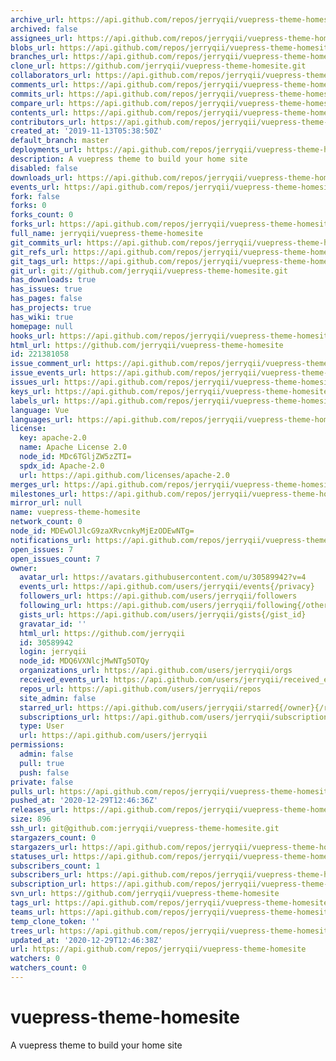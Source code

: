 ```yaml
---
archive_url: https://api.github.com/repos/jerryqii/vuepress-theme-homesite/{archive_format}{/ref}
archived: false
assignees_url: https://api.github.com/repos/jerryqii/vuepress-theme-homesite/assignees{/user}
blobs_url: https://api.github.com/repos/jerryqii/vuepress-theme-homesite/git/blobs{/sha}
branches_url: https://api.github.com/repos/jerryqii/vuepress-theme-homesite/branches{/branch}
clone_url: https://github.com/jerryqii/vuepress-theme-homesite.git
collaborators_url: https://api.github.com/repos/jerryqii/vuepress-theme-homesite/collaborators{/collaborator}
comments_url: https://api.github.com/repos/jerryqii/vuepress-theme-homesite/comments{/number}
commits_url: https://api.github.com/repos/jerryqii/vuepress-theme-homesite/commits{/sha}
compare_url: https://api.github.com/repos/jerryqii/vuepress-theme-homesite/compare/{base}...{head}
contents_url: https://api.github.com/repos/jerryqii/vuepress-theme-homesite/contents/{+path}
contributors_url: https://api.github.com/repos/jerryqii/vuepress-theme-homesite/contributors
created_at: '2019-11-13T05:38:50Z'
default_branch: master
deployments_url: https://api.github.com/repos/jerryqii/vuepress-theme-homesite/deployments
description: A vuepress theme to build your home site
disabled: false
downloads_url: https://api.github.com/repos/jerryqii/vuepress-theme-homesite/downloads
events_url: https://api.github.com/repos/jerryqii/vuepress-theme-homesite/events
fork: false
forks: 0
forks_count: 0
forks_url: https://api.github.com/repos/jerryqii/vuepress-theme-homesite/forks
full_name: jerryqii/vuepress-theme-homesite
git_commits_url: https://api.github.com/repos/jerryqii/vuepress-theme-homesite/git/commits{/sha}
git_refs_url: https://api.github.com/repos/jerryqii/vuepress-theme-homesite/git/refs{/sha}
git_tags_url: https://api.github.com/repos/jerryqii/vuepress-theme-homesite/git/tags{/sha}
git_url: git://github.com/jerryqii/vuepress-theme-homesite.git
has_downloads: true
has_issues: true
has_pages: false
has_projects: true
has_wiki: true
homepage: null
hooks_url: https://api.github.com/repos/jerryqii/vuepress-theme-homesite/hooks
html_url: https://github.com/jerryqii/vuepress-theme-homesite
id: 221381058
issue_comment_url: https://api.github.com/repos/jerryqii/vuepress-theme-homesite/issues/comments{/number}
issue_events_url: https://api.github.com/repos/jerryqii/vuepress-theme-homesite/issues/events{/number}
issues_url: https://api.github.com/repos/jerryqii/vuepress-theme-homesite/issues{/number}
keys_url: https://api.github.com/repos/jerryqii/vuepress-theme-homesite/keys{/key_id}
labels_url: https://api.github.com/repos/jerryqii/vuepress-theme-homesite/labels{/name}
language: Vue
languages_url: https://api.github.com/repos/jerryqii/vuepress-theme-homesite/languages
license:
  key: apache-2.0
  name: Apache License 2.0
  node_id: MDc6TGljZW5zZTI=
  spdx_id: Apache-2.0
  url: https://api.github.com/licenses/apache-2.0
merges_url: https://api.github.com/repos/jerryqii/vuepress-theme-homesite/merges
milestones_url: https://api.github.com/repos/jerryqii/vuepress-theme-homesite/milestones{/number}
mirror_url: null
name: vuepress-theme-homesite
network_count: 0
node_id: MDEwOlJlcG9zaXRvcnkyMjEzODEwNTg=
notifications_url: https://api.github.com/repos/jerryqii/vuepress-theme-homesite/notifications{?since,all,participating}
open_issues: 7
open_issues_count: 7
owner:
  avatar_url: https://avatars.githubusercontent.com/u/30589942?v=4
  events_url: https://api.github.com/users/jerryqii/events{/privacy}
  followers_url: https://api.github.com/users/jerryqii/followers
  following_url: https://api.github.com/users/jerryqii/following{/other_user}
  gists_url: https://api.github.com/users/jerryqii/gists{/gist_id}
  gravatar_id: ''
  html_url: https://github.com/jerryqii
  id: 30589942
  login: jerryqii
  node_id: MDQ6VXNlcjMwNTg5OTQy
  organizations_url: https://api.github.com/users/jerryqii/orgs
  received_events_url: https://api.github.com/users/jerryqii/received_events
  repos_url: https://api.github.com/users/jerryqii/repos
  site_admin: false
  starred_url: https://api.github.com/users/jerryqii/starred{/owner}{/repo}
  subscriptions_url: https://api.github.com/users/jerryqii/subscriptions
  type: User
  url: https://api.github.com/users/jerryqii
permissions:
  admin: false
  pull: true
  push: false
private: false
pulls_url: https://api.github.com/repos/jerryqii/vuepress-theme-homesite/pulls{/number}
pushed_at: '2020-12-29T12:46:36Z'
releases_url: https://api.github.com/repos/jerryqii/vuepress-theme-homesite/releases{/id}
size: 896
ssh_url: git@github.com:jerryqii/vuepress-theme-homesite.git
stargazers_count: 0
stargazers_url: https://api.github.com/repos/jerryqii/vuepress-theme-homesite/stargazers
statuses_url: https://api.github.com/repos/jerryqii/vuepress-theme-homesite/statuses/{sha}
subscribers_count: 1
subscribers_url: https://api.github.com/repos/jerryqii/vuepress-theme-homesite/subscribers
subscription_url: https://api.github.com/repos/jerryqii/vuepress-theme-homesite/subscription
svn_url: https://github.com/jerryqii/vuepress-theme-homesite
tags_url: https://api.github.com/repos/jerryqii/vuepress-theme-homesite/tags
teams_url: https://api.github.com/repos/jerryqii/vuepress-theme-homesite/teams
temp_clone_token: ''
trees_url: https://api.github.com/repos/jerryqii/vuepress-theme-homesite/git/trees{/sha}
updated_at: '2020-12-29T12:46:38Z'
url: https://api.github.com/repos/jerryqii/vuepress-theme-homesite
watchers: 0
watchers_count: 0
---
```


# vuepress-theme-homesite
A vuepress theme to build your home site
